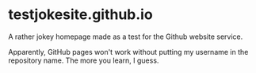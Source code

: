 # testjokesite.github.io
A rather jokey homepage made as a test for the Github website service.

Apparently, GitHub pages won't work without putting my username in the repository name. The more you learn, I guess.
